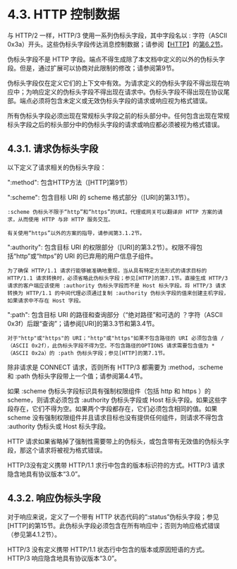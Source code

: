 4.3. HTTP 控制数据
============================
与 HTTP/2 一样，HTTP/3 使用一系列伪标头字段，其中字段名以 : 字符（ASCII 0x3a）开头。这些伪标头字段传达消息控制数据；请参阅【[HTTP](https://www.rfc-editor.org/rfc/rfc9114.html#RFC9110)】的[第6.2节](https://www.rfc-editor.org/rfc/rfc9110#section-6.2)。

伪标头字段不是 HTTP 字段。端点不得生成除了本文档中定义的以外的伪标头字段。但是，通过扩展可以协商对此限制的修改；请参阅第9节。

伪标头字段仅在定义它们的上下文中有效。为请求定义的伪标头字段不得出现在响应中；为响应定义的伪标头字段不得出现在请求中。伪标头字段不得出现在协议尾部。端点必须将包含未定义或无效伪标头字段的请求或响应视为格式错误。

所有伪标头字段必须出现在常规标头字段之前的标头部分中。任何包含出现在常规标头字段之后的标头部分中的伪标头字段的请求或响应都必须被视为格式错误。

## 4.3.1. 请求伪标头字段

以下定义了请求相关的伪标头字段：

":method": 包含HTTP方法（[HTTP]第9节）

":scheme": 包含目标 URI 的 scheme 格式部分（[URI]的第3.1节）。

    :scheme 伪标头不限于“http”和“https”的URI。代理或网关可以翻译非 HTTP 方案的请求，从而使用 HTTP 与非 HTTP 服务交互。

    有关使用“https”以外的方案的指导，请参阅第3.1.2节。


":authority": 包含目标 URI 的权限部分（[URI]的第3.2节）。权限不得包括“http”或“https”的 URI 的已弃用的用户信息子组件。

    为了确保 HTTP/1.1 请求行能够被准确地重现，当从具有特定方法形式的请求目标的 HTTP/1.1 请求转换时，必须省略此伪标头字段；参见[HTTP]的第7.1节。直接生成 HTTP/3 请求的客户端应该使用 :authority 伪标头字段而不是 Host 标头字段。将 HTTP/3 请求转换为 HTTP/1.1 的中间代理必须通过复制 :authority 伪标头字段的值来创建主机字段，如果请求中不存在 Host 字段。


":path": 包含目标 URI 的路径和查询部分（“绝对路径”和可选的 ？字符（ASCII 0x3f）后跟“查询”；请参阅[URI]的第3.3节和第3.4节。

    对于"http"或"https"的 URI；"http"或"https"如果不包含路径的 URI 必须包含值 /（ASCII 0x2f），此伪标头字段不得为空。不包含路径的OPTIONS 请求需要包含值为 *（ASCII 0x2a）的 :path 伪标头字段；参见[HTTP]的第7.1节。

除非请求是 CONNECT 请求，否则所有 HTTP/3 都需要为 :method，:scheme 和 :path 伪标头字段带上一个值；请参阅第4.4节。

如果 :scheme 伪标头字段标识具有强制权限组件（包括 http 和 https ）的scheme，则请求必须包含 :authority 伪标头字段或 Host 标头字段。如果这些字段存在，它们不得为空。如果两个字段都存在，它们必须包含相同的值。如果 scheme 没有强制权限组件并且请求目标也没有提供任何组件，则请求不得包含 :authority 伪标头或 Host 标头字段。

HTTP 请求如果省略掉了强制性需要带上的伪标头，或包含带有无效值的伪标头字段，那这个请求将被视为格式错误。

HTTP/3没有定义携带 HTTP/1.1 求行中包含的版本标识符的方式。HTTP/3 请求隐含地具有协议版本“3.0”。


## 4.3.2. 响应伪标头字段

对于响应来说，定义了一个带有 HTTP 状态代码的“:status”伪标头字段；参见[HTTP]的第15节。此伪标头字段必须包含在所有响应中；否则为响应格式错误（参见第4.1.2节）。

HTTP/3 没有定义携带 HTTP/1.1 状态行中包含的版本或原因短语的方式。HTTP/3 响应隐含地具有协议版本“3.0”。

